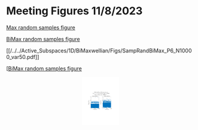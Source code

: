 # Meeting Figures 11/8/2023

[Max random samples figure](/Active_Subspaces/1D/Maxwellian/Figs/SampRandMax_P3_N10000_var50.eps)

[BiMax random samples figure](../../Active_Subspaces/1D/BiMaxwellian/Figs/SampRandBiMax_P6_N10000_var50.pdf)

[[/../../Active_Subspaces/1D/BiMaxwellian/Figs/SampRandBiMax_P6_N10000_var50.pdf]]

[[BiMax random samples figure](https://github.com/gracecmatt/Plasma_Instabilities/blob/main/Active_Subspaces/1D/BiMaxwellian/Figs/SampRandBiMax_P6_N10000_var50.pdf)

<div id="header" align="center">
  <img src="https://github.com/gracecmatt/Plasma_Instabilities/blob/main/Active_Subspaces/1D/BiMaxwellian/Figs/SampRandBiMax_P6_N10000_var50.pdf" width="100"/>
</div>
